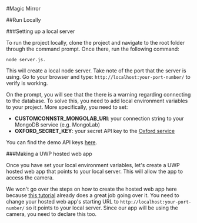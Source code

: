 #Magic Mirror

##Run Locally

###Setting up a local server

To run the project locally, clone the project and navigate to the root folder through the command prompt. Once there, run the following command: 
```
node server.js. 
```
This will create a local node server. Take note of the port that the server is using. Go to your browser and type: `http://localhost:your-port-number/` to verify is working.

On the prompt, you will see that the there is a warning regarding connecting to the database. To solve this, you need to add local environment variables to your project. More specifically, you need to set:
- **CUSTOMCONNSTR_MONGOLAB_URI**: your connection string to your MongoDB service (e.g. MongoLab)
- **OXFORD_SECRET_KEY**: your secret API key to the [Oxford service](https://www.projectoxford.ai/)

You can find the demo API keys [here](file://iefs/Users/apavia/WebApps/magicMirror/environment.txt).

###Making a UWP hosted web app

Once you have set your local environment variables, let's create a UWP hosted web app that points to your local server. This will allow the app to access the camera. 

We won't go over the steps on how to create the hosted web app here because  [this tutorial](http://microsoftedge.github.io/WebAppsDocs/en-US/win10/CreateHWA.htm) already does a great job going over it. You need to change your hosted web app's starting URL to `http://localhost:your-port-number/` so it points to your local server. Since our app will be using the camera, you need to declare this too.
